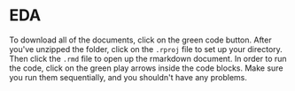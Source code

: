 # EDA

To download all of the documents, click on the green code button. After you've unzipped the folder, click on the `.rproj` file to set up your directory. Then click the `.rmd` file to open up the rmarkdown document. In order to run the code, click on the green play arrows inside the code blocks. Make sure you run them sequentially, and you shouldn't have any problems. 
